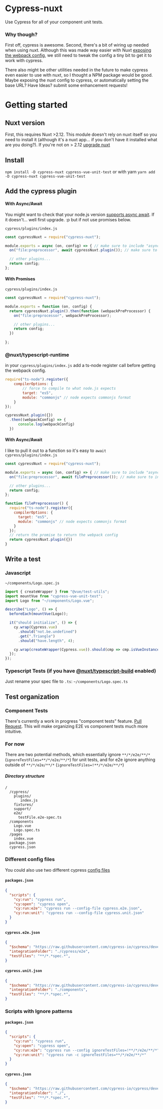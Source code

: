 # Cypress-nuxt
Use Cypress for all of your component unit tests.

### Why though?
First off, cypress is awesome. Second, there's a bit of wiring up needed when using nuxt. Although this was made way easier with Nuxt [exposing the webpack config](https://github.com/nuxt/nuxt.js/pull/7029), we still need to tweak the config a tiny bit to get it to work with cypress. 

There also might be other utilities needed in the future to make cypress even easier to use with nuxt, so I thought a NPM package would be good. Maybe exposing the nuxt config to cypress, or automatically setting the base URL? Have Ideas? submit some enhancement requests!

# Getting started

## Nuxt version
First, this requires Nuxt >2.12. This module doesn't rely on nuxt itself so you need to install it (although it's a nuxt app... if you don't have it installed what are you doing?). If you're not on > 2.12 [upgrade nuxt](https://nuxtjs.org/guide/upgrading)

## Install
`npm install -D cypress-nuxt cypress-vue-unit-test`
or with yarn
`yarn add -D cypress-nuxt cypress-vue-unit-test`


## Add the cypress plugin

#### With Async/Await
You might want to check that your node.js version [supports async await](https://node.green/#ES2017-features-async-functions). If it doesn't... well first upgrade. :p but if not use promises below.

`cypress/plugins/index.js`
```javascript
const cypressNuxt = require("cypress-nuxt");

module.exports = async (on, config) => { // make sure to include "async"!
  on("file:preprocessor", await cypressNuxt.plugin()); // make sure to include "await"!

  // other plugins...
  return config;
};
```

#### With Promises

`cypress/plugins/index.js`
```javascript
const cypressNuxt = require("cypress-nuxt");

module.exports = function (on, config) {
  return cypressNuxt.plugin().then(function (webpackPreProcessor) {
    on("file:preprocessor", webpackPreProcessor);

    // other plugins...
    return config;
  })
  
};
```


### @nuxt/typescript-runtime

in your `cypress/plugins/index.js` add a ts-node register call before getting the webpack config.
```javascript
require("ts-node").register({
    compilerOptions: {
        // force to compile to what node.js expects
        target: "es5",
        module: "commonjs" // node expects commonjs format
    }
});

cypressNuxt.plugin({})
  .then((webpackConfig) => {
      console.log(webpackConfig)
  })

```

#### With Async/Await
I like to pull it out to a function so it's easy to `await`
`cypress/plugins/index.js`
```javascript
const cypressNuxt = require("cypress-nuxt");

module.exports = async (on, config) => { // make sure to include "async"!
  on("file:preprocessor", await filePreprocessor()); // make sure to include "await"!

  // other plugins...
  return config;
};

function filePreprocessor() {
  require("ts-node").register({
    compilerOptions: {
      target: "es5",
      module: "commonjs" // node expects commonjs format
    }
  });
  // return the promise to return the webpack config
  return cypressNuxt.plugin({})
}
```


## Write a test
### Javascript

`~/components/Logo.spec.js`
```javascript
import { createWrapper } from "@vue/test-utils";
import mountVue from "cypress-vue-unit-test";
import Logo from "~/components/Logo.vue";

describe("Logo", () => {
  beforeEach(mountVue(Logo));

  it("should initialize", () => {
    cy.wrap(Cypress.vue)
      .should("not.be.undefined")
      .get(".Triangle")
      .should("have.length", 4);

    cy.wrap(createWrapper(Cypress.vue)).should(cmp => cmp.isVueInstance());
  });
});

```

### Typescript Tests (if you have [@nuxt/typescript-build](https://typescript.nuxtjs.org/guide/setup.html) enabled)
Just rename your spec file to `.ts`: `~/components/Logo.spec.ts`



## Test organization
### Component Tests
There's currently a work in progress "component tests" feature. [Pull Request](https://github.com/cypress-io/cypress/pull/5923). This will make organizing E2E vs component tests much more intuitive.

### For now
There are two potential methods, which essentially ignore `**/*/e2e/**/*` (`ignoreTestFiles=**/*/e2e/**/*`) for unit tests, and for e2e ignore anything outside of `**/*/e2e/**/*` (`ignoreTestFiles=!**/*/e2e/**/*`)

##### Directory structure
```
/
  /cypress/
    plugins/
       index.js
    fixtures/
    support/
    e2e/
      testFile.e2e-spec.ts
  /components
    Logo.vue
    Logo.spec.ts
  /pages
    index.vue
  package.json
  cypress.json  
```

### Different config files
You could also use two different cypress [config files](https://docs.cypress.io/guides/guides/command-line.html#cypress-run)


#### `packages.json`
```json
{
  "scripts": {
    "cy:run": "cypress run",
    "cy:open": "cypress open",
    "cy:run:e2e": "cypress run --config-file cypress.e2e.json",
    "cy:run:unit": "cypress run --config-file cypress.unit.json"
  }
}
```
#### `cypress.e2e.json`
```json
{
  "$schema": "https://raw.githubusercontent.com/cypress-io/cypress/develop/cli/schema/cypress.schema.json",
  "integrationFolder": "./cypress/e2e",
  "testFiles": "**/*.*spec.*",
}
```
#### `cypress.unit.json`
```json
{
  "$schema": "https://raw.githubusercontent.com/cypress-io/cypress/develop/cli/schema/cypress.schema.json",
  "integrationFolder": "./components",
  "testFiles": "**/*.*spec.*",
}
```

### Scripts with Ignore patterns

#### `packages.json`
```json
{
  "scripts": {
    "cy:run": "cypress run",
    "cy:open": "cypress open",
    "cy:run:e2e": "cypress run --config ignoreTestFiles=!**/*/e2e/**/*",
    "cy:run:unit": "cypress run -c ignoreTestFiles=**/*/e2e/**/*"
  }
}
```
#### `cypress.json`
```json
{
  "$schema": "https://raw.githubusercontent.com/cypress-io/cypress/develop/cli/schema/cypress.schema.json",
  "integrationFolder": "./",
  "testFiles": "**/*.*spec.*",
}
```
